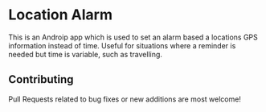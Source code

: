 # Location Alarm

This is an Androip app which is used to set an alarm based a locations GPS information instead of time.
Useful for situations where a reminder is needed but time is variable, such as travelling.

## Contributing

Pull Requests related to bug fixes or new additions are most welcome!

